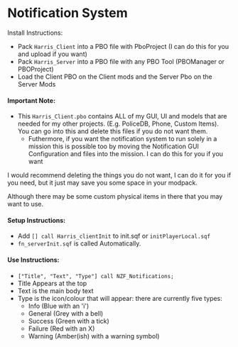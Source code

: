 # Notification System

Install Instructions:
- Pack ```Harris_Client``` into a PBO file with PboProject (I can do this for you and upload if you want)
- Pack ```Harris_Server``` into a PBO file with any PBO Tool (PBOManager or PBOProject)
- Load the Client PBO on the Client mods and the Server Pbo on the Server Mods 

#### Important Note:
- This ```Harris_Client.pbo``` contains ALL of my GUI, UI and models that are needed for my other projects. (E.g. PoliceDB, Phone, Custom Items). You can go into this and delete this files if you do not want them.
    - Futhermore, if you want the notification system to run solely in a mission this is possible too by moving the Notification GUI Configuration and files into the mission. I can do this for you if you want

I would recommend deleting the things you do not want, I can do it for you if you need, but it just may save you some space in your modpack.

Although there may be some custom physical items in there that you may want to use.

#### Setup Instructions:

- Add ```[] call Harris_clientInit``` to init.sqf or ```initPlayerLocal.sqf```
- ```fn_serverInit.sqf``` is called Automatically.

#### Use Instructions:

- ```["Title", "Text", "Type"] call NZF_Notifications;```
- Title Appears at the top
- Text is the main body text
- Type is the icon/colour that will appear: there are currently five types:
    - Info (Blue with an 'i')
	- General (Grey with a bell)
	- Success (Green with a tick)
	- Failure (Red with an X)
	- Warning (Amber(ish) with a warning symbol)
